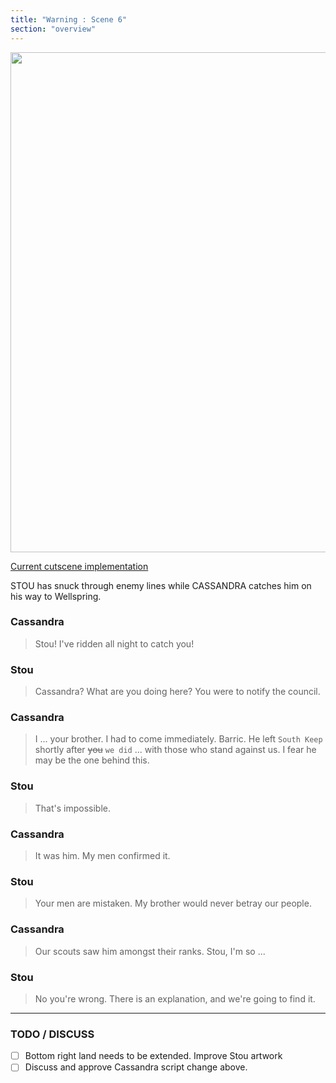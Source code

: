 ```yaml
---
title: "Warning : Scene 6"
section: "overview"
---
```


<img src="https://www.dropbox.com/s/n8bm5m4dxehbxl2/06_Canyon_05.jpg?raw=1" width="800" />

[Current cutscene implementation](https://www.dropbox.com/s/5dxsvswq3z8j0b1/Scene06_prev-00.mp4?raw=1)

STOU has snuck through enemy lines while CASSANDRA catches him on his way to Wellspring.

### Cassandra

> Stou! I've ridden all night to catch you!

### Stou

> Cassandra? What are you doing here? You were to notify the council.

### Cassandra

> I ... your brother. I had to come immediately. Barric. He left `South Keep` shortly after ~~you~~ `we did` ... with those who stand against us. I fear he may be the one behind this.

### Stou

> That's impossible.

### Cassandra

> It was him. My men confirmed it.

### Stou

> Your men are mistaken. My brother would never betray our people.

### Cassandra

> Our scouts saw him amongst their ranks. Stou, I'm so ...

### Stou

> No you're wrong. There is an explanation, and we're going to find it.

***

### TODO / DISCUSS

- [ ] Bottom right land needs to be extended. Improve Stou artwork
- [ ] Discuss and approve Cassandra script change above.